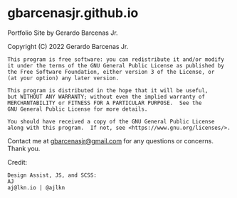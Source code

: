 # gbarcenasjr.github.io
Portfolio Site by Gerardo Barcenas Jr.

Copyright (C) 2022  Gerardo Barcenas Jr.

    This program is free software: you can redistribute it and/or modify
    it under the terms of the GNU General Public License as published by
    the Free Software Foundation, either version 3 of the License, or
    (at your option) any later version.

    This program is distributed in the hope that it will be useful,
    but WITHOUT ANY WARRANTY; without even the implied warranty of
    MERCHANTABILITY or FITNESS FOR A PARTICULAR PURPOSE.  See the
    GNU General Public License for more details.

    You should have received a copy of the GNU General Public License
    along with this program.  If not, see <https://www.gnu.org/licenses/>.

Contact me at gbarcenasjr@gmail.com for any questions or concerns.
Thank you.


Credit:

    Design Assist, JS, and SCSS:
    AJ
    aj@lkn.io | @ajlkn
